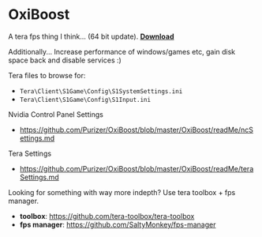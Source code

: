 # OxiBoost 
A tera fps thing I think... (64 bit update). **[Download](https://github.com/Purizer/OxiBoost/raw/master/Download/OxiBoost.zip)** 

Additionally... Increase performance of windows/games etc, gain disk space back and disable services :)

Tera files to browse for:
* `Tera\Client\S1Game\Config\S1SystemSettings.ini`
* `Tera\Client\S1Game\Config\S1Input.ini`

Nvidia Control Panel Settings
* https://github.com/Purizer/OxiBoost/blob/master/OxiBoost/readMe/ncSettings.md

Tera Settings
* https://github.com/Purizer/OxiBoost/blob/master/OxiBoost/readMe/teraSettings.md

Looking for something with way more indepth? Use tera toolbox + fps manager.

* **toolbox**: https://github.com/tera-toolbox/tera-toolbox
* **fps manager**: https://github.com/SaltyMonkey/fps-manager